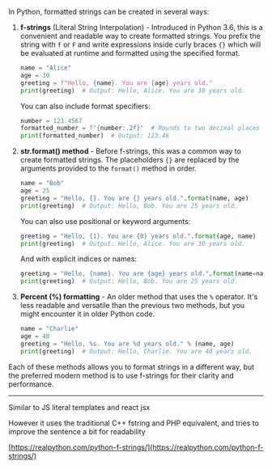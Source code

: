 
In Python, formatted strings can be created in several ways:

1. **f-strings** (Literal String Interpolation) - Introduced in Python 3.6, this is a convenient and readable way to create formatted strings. You prefix the string with `f` or `F` and write expressions inside curly braces `{}` which will be evaluated at runtime and formatted using the specified format.

    ```python
    name = "Alice"
    age = 30
    greeting = f"Hello, {name}. You are {age} years old."
    print(greeting)  # Output: Hello, Alice. You are 30 years old.
    ```

    You can also include format specifiers:

    ```python
    number = 123.4567
    formatted_number = f"{number:.2f}"  # Rounds to two decimal places
    print(formatted_number)  # Output: 123.46
    ```

2. **str.format() method** - Before f-strings, this was a common way to create formatted strings. The placeholders `{}` are replaced by the arguments provided to the `format()` method in order.

    ```python
    name = "Bob"
    age = 25
    greeting = "Hello, {}. You are {} years old.".format(name, age)
    print(greeting)  # Output: Hello, Bob. You are 25 years old.
    ```

    You can also use positional or keyword arguments:

    ```python
    greeting = "Hello, {1}. You are {0} years old.".format(age, name)
    print(greeting)  # Output: Hello, Alice. You are 30 years old.
    ```

    And with explicit indices or names:

    ```python
    greeting = "Hello, {name}. You are {age} years old.".format(name=name, age=age)
    print(greeting)  # Output: Hello, Bob. You are 25 years old.
    ```

3. **Percent (%) formatting** - An older method that uses the `%` operator. It's less readable and versatile than the previous two methods, but you might encounter it in older Python code.

    ```python
    name = "Charlie"
    age = 40
    greeting = "Hello, %s. You are %d years old." % (name, age)
    print(greeting)  # Output: Hello, Charlie. You are 40 years old.
    ```

Each of these methods allows you to format strings in a different way, but the preferred modern method is to use f-strings for their clarity and performance.


---

Similar to JS literal templates and react jsx

However it uses the traditional C++ fstring and PHP equivalent, and tries to improve the sentence a bit for readability

[https://realpython.com/python-f-strings/](https://realpython.com/python-f-strings/)